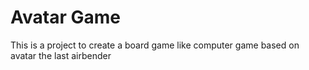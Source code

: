 # Avatar Game
This is a project to create a board game like computer game based on avatar the last airbender
